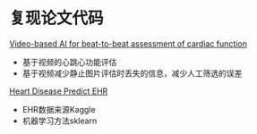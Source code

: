 # 复现论文代码

[Video-based AI for beat-to-beat assessment of cardiac function](https://www.nature.com/articles/s41586-020-2145-8)
- 基于视频的心跳心功能评估
- 基于视频减少静止图片评估时丢失的信息，减少人工筛选的误差

[Heart Disease Predict EHR](./Heart+Disease+Predict+EHR)
- EHR数据来源Kaggle
- 机器学习方法sklearn



